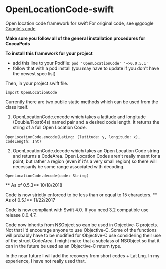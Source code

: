 # OpenLocationCode-swift

Open location code framework for swift For original code, see @google
[Google's code](https://github.com/google/open-location-code)

**Make sure you follow all of the general installation procedures for CocoaPods**

**To install this framework for your project**

* add this line to your Podfile: `pod 'OpenLocationCode' '~>0.0.5.1'`
* follow that with a pod install (you may have to update if you don't have the newest spec list)

Then, in your project swift file.

```
import OpenLocationCode
```

Currently there are two public static methods which can be used from the class itself.

1. OpenLocationCode.encode which takes a latitude and longitude (Double/Float64s) named pair and a desired code length.
   It returns the string of a full Open Location Code.

```
OpenLocationCode.encode(LatLng: (latitude: y, longitude: x), codeLength: Int)
```

2. OpenLocationCode.decode which takes an Open Location Code string and returns a CodeArea. Open Location Codes aren't
   really meant for a point, but rather a region (even if it's a very small region) so there will necessarily be some
   range associated with decoding.

```
OpenLocationCode.decode(code: String)
```
** As of 0.5.3** 10/18/2018

Code is now strictly enforced to be less than or equal to 15 characters. 
** As of 0.5.1** 11/22/2017

Code is now compliant with Swift 4.0. If you need 3.2 compatible use release 0.0.4.7.

Code now inherits from NSObject so can be used in Objective-C projects. Not that I'd encourage anyone to use
Objective-C. Some of the functions will probably have to be modified for Objective-C use considering their use of the
struct CodeArea. I might make that a subclass of NSObject so that it can in the future be used as an Objective-C return
type.

In the near future I will add the recovery from short codes + Lat Lng. In my experience, I have not really used that.

